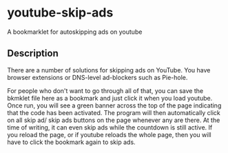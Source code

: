 # youtube-skip-ads
A bookmarklet for autoskipping ads on youtube

## Description
There are a number of solutions for skipping ads on YouTube.
You have browser extensions or DNS-level ad-blockers such as Pie-hole.

For people who don't want to go through all of that, you can save the bkmklet file here as a bookmark and just click it when you load youtube.
Once run, you will see a green banner across the top of the page indicating that the code has been activated. 
The program will then automatically click on all skip ad/ skip ads buttons on the page whenever any are there. 
At the time of writing, it can even skip ads while the countdown is still active. 
If you reload the page, or if youtube reloads the whole page, then you will have to click the bookmark again to skip ads. 
